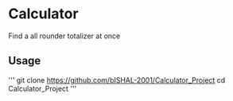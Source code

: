 # Calculator
Find a all rounder totalizer at once

## Usage
'''
git clone https://github.com/bISHAL-2001/Calculator_Project
cd Calculator_Project
'''
